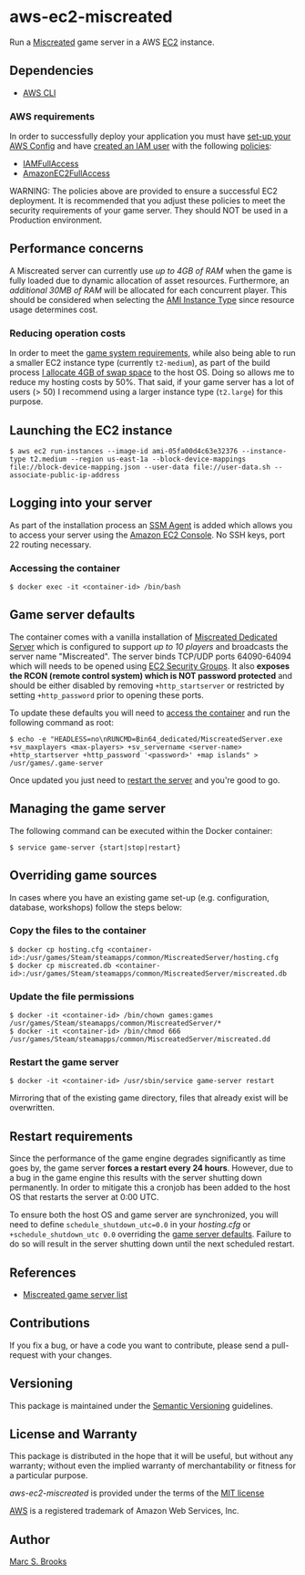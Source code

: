# aws-ec2-miscreated

Run a [Miscreated](https://miscreatedgame.com) game server in a AWS [EC2](https://aws.amazon.com/ec2) instance.

## Dependencies

- [AWS CLI](https://aws.amazon.com/cli)

### AWS requirements

In order to successfully deploy your application you must have [set-up your AWS Config](https://docs.aws.amazon.com/config/latest/developerguide/gs-cli.html) and have [created an IAM user](https://docs.aws.amazon.com/IAM/latest/UserGuide/id_users_create.html) with the following [policies](https://docs.aws.amazon.com/IAM/latest/UserGuide/access_policies_manage.html):

- [IAMFullAccess](https://console.aws.amazon.com/iam/home#/policies/arn%3Aaws%3Aiam%3A%3Aaws%3Apolicy%2FIAMFullAccess)
- [AmazonEC2FullAccess](https://console.aws.amazon.com/iam/home#/policies/arn%3Aaws%3Aiam%3A%3Aaws%3Apolicy%2FAmazonEC2FullAccess)

WARNING: The policies above are provided to ensure a successful EC2 deployment.  It is recommended that you adjust these policies to meet the security requirements of your game server.  They should NOT be used in a Production environment.

## Performance concerns

A Miscreated server can currently use _up to 4GB of RAM_ when the game is fully loaded due to dynamic allocation of asset resources.  Furthermore, an _additional 30MB of RAM_ will be allocated for each concurrent player.  This should be considered when selecting the [AMI Instance Type](https://aws.amazon.com/ec2/instance-types) since resource usage determines cost.

### Reducing operation costs

In order to meet the [game system requirements](#performance-concerns), while also being able to run a smaller EC2 instance type (currently `t2-medium`), as part of the build process [I allocate 4GB of swap space](https://github.com/nuxy/aws-ec2-miscreated/blob/master/user-data.sh#L28) to the host OS.  Doing so allows me to reduce my hosting costs by 50%.  That said, if your game server has a lot of users (> 50) I recommend using a larger instance type (`t2.large`) for this purpose.

## Launching the EC2 instance

    $ aws ec2 run-instances --image-id ami-05fa00d4c63e32376 --instance-type t2.medium --region us-east-1a --block-device-mappings file://block-device-mapping.json --user-data file://user-data.sh --associate-public-ip-address

## Logging into your server

As part of the installation process an [SSM Agent](https://docs.aws.amazon.com/systems-manager/latest/userguide/prereqs-ssm-agent.html) is added which allows you to access your server using the [Amazon EC2 Console](https://docs.aws.amazon.com/systems-manager/latest/userguide/session-manager-working-with-sessions-start.html#start-ec2-console).  No SSH keys, port 22 routing necessary.

### Accessing the container

    $ docker exec -it <container-id> /bin/bash

## Game server defaults

The container comes with a vanilla installation of [Miscreated Dedicated Server](https://steamdb.info/app/302200) which is configured to support _up to 10 players_ and broadcasts the server name "Miscreated".  The server binds TCP/UDP ports 64090-64094 which will needs to be opened using [EC2 Security Groups](https://docs.aws.amazon.com/AWSEC2/latest/UserGuide/working-with-security-groups.html#creating-security-group).  It also **exposes the RCON (remote control system) which is NOT password protected** and should be either disabled by removing `+http_startserver` or restricted by setting `+http_password` prior to opening these ports.

To update these defaults you will need to [access the container](#accessing-the-container) and run the following command as root:

    $ echo -e "HEADLESS=no\nRUNCMD=Bin64_dedicated/MiscreatedServer.exe +sv_maxplayers <max-players> +sv_servername <server-name> +http_startserver +http_password '<password>' +map islands" > /usr/games/.game-server

Once updated you just need to [restart the server](#managing-the-game-server) and you're good to go.

## Managing the game server

The following command can be executed within the Docker container:

    $ service game-server {start|stop|restart}

## Overriding game sources

In cases where you have an existing game set-up (e.g. configuration, database, workshops) follow the steps below:

### Copy the files to the container

    $ docker cp hosting.cfg <container-id>:/usr/games/Steam/steamapps/common/MiscreatedServer/hosting.cfg
    $ docker cp miscreated.db <container-id>:/usr/games/Steam/steamapps/common/MiscreatedServer/miscreated.db

### Update the file permissions

    $ docker -it <container-id> /bin/chown games:games /usr/games/Steam/steamapps/common/MiscreatedServer/*
    $ docker -it <container-id> /bin/chmod 666 /usr/games/Steam/steamapps/common/MiscreatedServer/miscreated.dd

### Restart the game server

    $ docker -it <container-id> /usr/sbin/service game-server restart

Mirroring that of the existing game directory, files that already exist will be overwritten.

## Restart requirements

Since the performance of the game engine degrades significantly as time goes by, the game server **forces a restart every 24 hours**.  However, due to a bug in the game engine this results with the server shutting down permanently.  In order to mitigate this a cronjob has been added to the host OS that restarts the server at 0:00 UTC.

To ensure both the host OS and game server are synchronized, you will need to define `schedule_shutdown_utc=0.0` in your _hosting.cfg_ or `+schedule_shutdown_utc 0.0` overriding the [game server defaults](#game-server-defaults).  Failure to do so will result in the server shutting down until the next scheduled restart.

## References

- [Miscreated game server list](https://servers.miscreatedgame.com)

## Contributions

If you fix a bug, or have a code you want to contribute, please send a pull-request with your changes.

## Versioning

This package is maintained under the [Semantic Versioning](https://semver.org) guidelines.

## License and Warranty

This package is distributed in the hope that it will be useful, but without any warranty; without even the implied warranty of merchantability or fitness for a particular purpose.

_aws-ec2-miscreated_ is provided under the terms of the [MIT license](http://www.opensource.org/licenses/mit-license.php)

[AWS](https://aws.amazon.com) is a registered trademark of Amazon Web Services, Inc.

## Author

[Marc S. Brooks](https://github.com/nuxy)
